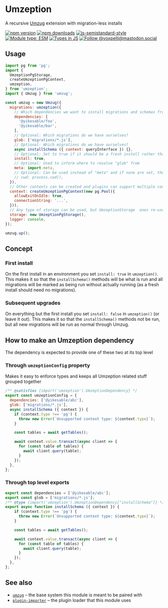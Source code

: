# Umzeption

A recursive [Umzug](https://github.com/sequelize/umzug) extension with migration-less installs

[![npm version](https://img.shields.io/npm/v/umzeption.svg?style=flat)](https://www.npmjs.com/package/umzeption)
[![npm downloads](https://img.shields.io/npm/dm/umzeption.svg?style=flat)](https://www.npmjs.com/package/umzeption)
[![js-semistandard-style](https://img.shields.io/badge/code%20style-semistandard-brightgreen.svg)](https://github.com/voxpelli/eslint-config)
[![Module type: ESM](https://img.shields.io/badge/module%20type-esm-brightgreen)](https://github.com/voxpelli/badges-cjs-esm)
[![Types in JS](https://img.shields.io/badge/types_in_js-yes-brightgreen)](https://github.com/voxpelli/types-in-js)
[![Follow @voxpelli@mastodon.social](https://img.shields.io/mastodon/follow/109247025527949675?domain=https%3A%2F%2Fmastodon.social&style=social)](https://mastodon.social/@voxpelli)

## Usage

```javascript
import pg from 'pg';
import {
  UmzeptionPgStorage,
  createUmzeptionPgContext,
  umzeption,
} from 'umzeption';
import { Umzug } from 'umzug';

const umzug = new Umzug({
  migrations: umzeption({
    // Which dependencies we want to install migrations and schemas from
    dependencies: [
      '@yikesable/foo',
      '@yikesable/bar',
    ],
    // Optional: Which migrations do we have ourselves?
    glob: ['migrations/*.js'],
    // Optional: Which migrations do we have ourselves?
    async installSchema ({ context: queryInterface }) {},
    // Optional: Set to true if it should be a fresh install rather than a migration
    install: true,
    // Optional: Used to inform where to resolve "glob" from
    meta: import.meta,
    // Optional: Can be used instead of "meta" and if none are set, then process.cwd() is the default
    // cwd: process.cwd(),
  }),
  // Other contexts can be created and plugins can support multiple contexts
  context: createUmzeptionPgContext(new pg.Pool({
    allowExitOnIdle: true,
    connectionString: '...',
  })),
  // Any type of storage can be used, but UmzeptionStorage  ones re-use the context's connection + ensures a match with the context types
  storage: new UmzeptionPgStorage(),
  logger: console,
});

umzug.up();
```

## Concept

### First install

On the first install in an environment you set `install: true` in `umzeption()`. This makes it so that the `installSchema()` methods will be what is run and all migrations will be marked as being run without actually running (as a fresh install should need no migrations).

### Subsequent upgrades

On everything but the first install you set `install: false` in `umzeption()` (or leave it out). This makes it so that the `installSchema()` methods not be run, but all new migrations will be run as normal through Umzug.

## How to make an Umzeption dependency

The dependency is expected to provide one of these two at its top level

### Through `umzeptionConfig` property

Makes it easy to enforce types and keeps all Umzeption related stuff grouped together

```javascript
/** @satisfies {import('umzeption').UmzeptionDependency} */
export const umzeptionConfig = {
  dependencies: ['@yikesable/abc'],
  glob: ['migrations/*.js'],
  async installSchema ({ context }) {
    if (context.type !== 'pg') {
      throw new Error(`Unsupported context type: ${context.type}`);
    }

    const tables = await getTables();

    await context.value.transact(async client => {
      for (const table of tables) {
        await client.query(table);
      }
    });
  },
};
```

### Through top level exports

```javascript
export const dependencies = ['@yikesable/abc'];
export const glob = ['migrations/*.js'];
/** @type {import('umzeption').UmzeptionDependency["installSchema"]} */
export async function installSchema ({ context }) {
    if (context.type !== 'pg') {
      throw new Error(`Unsupported context type: ${context.type}`);
    }

    const tables = await getTables();

    await context.value.transact(async client => {
      for (const table of tables) {
        await client.query(table);
      }
    });
  },
};
```

## See also

* [`umzug`](https://github.com/sequelize/umzug) – the base system this module is meant to be paired with
* [`plugin-importer`](https://github.com/voxpelli/plugin-importer) – the plugin loader that this module uses
